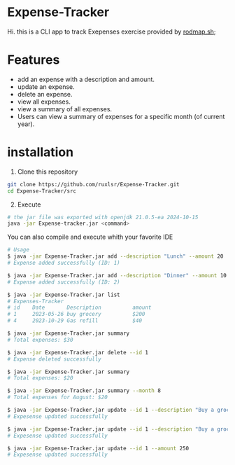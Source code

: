 # Expense-Tracker

Hi. this is a CLI app to track Exepenses exercise provided by [rodmap.sh](https://roadmap.sh/projects/expense-tracker);

# Features

- add an expense with a description and amount.
- update an expense.
- delete an expense.
- view all expenses.
- view a summary of all expenses.
- Users can view a summary of expenses for a specific month (of current year).

# installation

1. Clone this repository

```bash
git clone https://github.com/ruxlsr/Expense-Tracker.git
cd Expense-Tracker/src
```

2. Execute

```bash
# the jar file was exported with openjdk 21.0.5-ea 2024-10-15
java -jar Expense-tracker.jar <command>
```

You can also compile and execute whith your favorite IDE

```bash
# Usage
$ java -jar Expense-Tracker.jar add --description "Lunch" --amount 20
# Expense added successfully (ID: 1)

$ java -jar Expense-Tracker.jar add --description "Dinner" --amount 10
# Expense added successfully (ID: 2)

$ java -jar Expense-Tracker.jar list
# Expenses-Tracker
# id    Date       Description          amount
# 1     2023-05-26 buy grocery          $200
# 4     2023-10-29 Gas refill           $40

$ java -jar Expense-Tracker.jar summary
# Total expenses: $30

$ java -jar Expense-Tracker.jar delete --id 1
# Expense deleted successfully

$ java -jar Expense-Tracker.jar summary
# Total expenses: $20

$ java -jar Expense-Tracker.jar summary --month 8
# Total expenses for August: $20

$ java -jar Expense-Tracker.jar update --id 1 --description "Buy a grocery" --amount 250
# Expesense updated successfully

$ java -jar Expense-Tracker.jar update --id 1 --description "Buy a grocery"
# Expesense updated successfully

$ java -jar Expense-Tracker.jar update --id 1 --amount 250
# Expesense updated successfully

```

